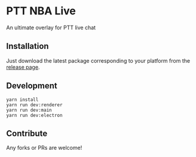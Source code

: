# PTT NBA Live

An ultimate overlay for PTT live chat

## Installation

Just download the latest package corresponding to your platform from the [release page](https://github.com/harry830622/ptt-nba-live/releases).

## Development

```
yarn install
yarn run dev:renderer
yarn run dev:main
yarn run dev:electron
```

## Contribute

Any forks or PRs are welcome!
